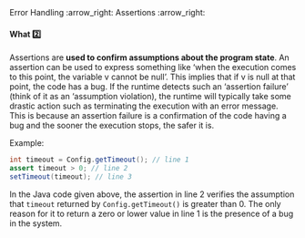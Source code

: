 <link rel="stylesheet" href="{{baseUrl}}/css/textbook.css">

<div class="website-content">

<div id="path">Error Handling :arrow_right: Assertions :arrow_right:</div>

<div id="title">

#### What :two:

</div>

<div id="body">

Assertions are **used to confirm assumptions about the program state**. An assertion can be used to express something like ‘when the execution comes to this point, the variable v cannot be null’. This implies that if v is null at that point, the code has a bug. If the runtime detects such an ‘assertion failure’ (think of it as an ‘assumption violation), the runtime will typically take some drastic action such as terminating the execution with an error message. This is because an assertion failure is a confirmation of the code having a bug and the sooner the execution stops, the safer it is.

<tip-box>

Example:

```java
int timeout = Config.getTimeout(); // line 1
assert timeout > 0; // line 2
setTimeout(timeout); // line 3
```

In the Java code given above, the assertion in line 2 verifies the assumption that `timeout` returned by `Config.getTimeout()` is greater than 0. The only reason for it to return a zero or lower value in line 1 is the presence of a bug in the system.

</tip-box>

</div>

<div id="extras">
<div>

</div>
